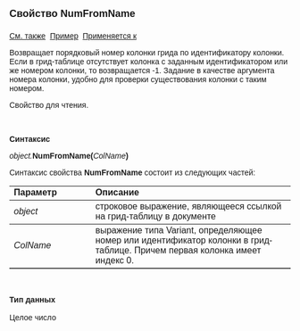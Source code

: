 ﻿<html>
<head>
<title>Документ\Грид-таблица\NumFromName</title>
</head>

<body>

<p><font face="Arial"><font size="4"><strong>Свойство NumFromName<br>
<br>
</strong></font><a href="../AsGrid.html">См. также</a>&nbsp; <u>Пример</u>&nbsp;
<a href="../AsGrid.html">Применяется к</a></font></p>

<p class="label"><font face="Arial">Возвращает порядковый номер 
колонки грида по идентификатору колонки. Если в грид-таблице отсутствует колонка 
с заданным идентификатором или же номером колонки, то возвращается -1. Задание в 
качестве аргумента номера колонки, удобно для проверки существования колонки с 
таким номером.</font></p>

<p class="label"><font face="Arial">Свойство для чтения. </font></p>

<p class="label">&nbsp;</p>

<p class="label"><font face="Arial"><b>Синтаксис</b></font></p>

<p><font face="Arial"><em>object.</em><strong>NumFromName(</strong><em>ColName</em><strong>)</strong></font></p>

<p><font face="Arial">Синтаксис свойства <strong>NumFromName</strong>
состоит из следующих частей:</font></p>

<table border="1" cellPadding="5" cols="2" frame="below" rules="rows">
<TBODY>
  <tr vAlign="top">
    <td class="label" width="29%"><font face="Arial"><b>Параметр</b></font></td>
    <td class="label" width="71%"><font face="Arial"><strong>Описание</strong></font></td>
  </tr>
  <tr>
    <td width="29%"><font face="Arial"><em>object</em></font></td>
    <td width="71%"><font face="Arial">строковое выражение, являющееся 
	ссылкой на грид-таблицу в документе</font></td>
  </tr>
</TBODY>
  <tr>
    <td width="29%"><font face="Arial"><em>ColName</em></font></td>
    <td width="71%"><font face="Arial">выражение типа Variant, 
	определяющее номер или идентификатор колонки в грид-таблице. Причем первая 
	колонка имеет индекс 0.</font></td>
  </tr>
</table>

<p>&nbsp;</p>

<p><font face="Arial"><b>Тип данных<br>
<br>
</b>Целое число</font></p>
</body>
</html>
